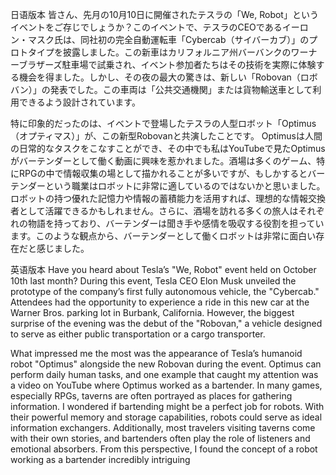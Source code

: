 
日语版本
皆さん、先月の10月10日に開催されたテスラの「We, Robot」というイベントをご存じでしょうか？このイベントで、テスラのCEOであるイーロン・マスク氏は、同社初の完全自動運転車「Cybercab（サイバーカブ）」のプロトタイプを披露しました。この新車はカリフォルニア州バーバンクのワーナーブラザーズ駐車場で試乗され、イベント参加者たちはその技術を実際に体験する機会を得ました。しかし、その夜の最大の驚きは、新しい「Robovan（ロボバン）」の発表でした。この車両は「公共交通機関」または貨物輸送車として利用できるよう設計されています。

特に印象的だったのは、イベントで登場したテスラの人型ロボット「Optimus（オプティマス）」が、この新型Robovanと共演したことです。
Optimusは人間の日常的なタスクをこなすことができ、その中でも私はYouTubeで見たOptimusがバーテンダーとして働く動画に興味を惹かれました。酒場は多くのゲーム、特にRPGの中で情報収集の場として描かれることが多いですが、もしかするとバーテンダーという職業はロボットに非常に適しているのではないかと思いました。ロボットの持つ優れた記憶力や情報の蓄積能力を活用すれば、理想的な情報交換者として活躍できるかもしれません。さらに、酒場を訪れる多くの旅人はそれぞれの物語を持っており、バーテンダーは聞き手や感情を吸収する役割を担っています。このような観点から、バーテンダーとして働くロボットは非常に面白い存在だと感じました。

英语版本
Have you heard about Tesla’s "We, Robot" event held on October 10th last month? During this event, Tesla CEO Elon Musk unveiled the prototype of the company’s first fully autonomous vehicle, the "Cybercab." Attendees had the opportunity to experience a ride in this new car at the Warner Bros. parking lot in Burbank, California. However, the biggest surprise of the evening was the debut of the "Robovan," a vehicle designed to serve as either public transportation or a cargo transporter.

What impressed me the most was the appearance of Tesla’s humanoid robot "Optimus" alongside the new Robovan during the event.
Optimus can perform daily human tasks, and one example that caught my attention was a video on YouTube where Optimus worked as a bartender. In many games, especially RPGs, taverns are often portrayed as places for gathering information. I wondered if bartending might be a perfect job for robots. With their powerful memory and storage capabilities, robots could serve as ideal information exchangers. Additionally, most travelers visiting taverns come with their own stories, and bartenders often play the role of listeners and emotional absorbers. From this perspective, I found the concept of a robot working as a bartender incredibly intriguing
